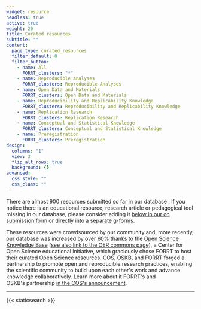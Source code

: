 ```yaml
---
widget: resource
headless: true
active: true
weight: 20
title: Curated resources
subtitle: ""
content:
  page_type: curated_resources
  filter_default: 0
  filter_button:
    - name: All
      FORRT_clusters: "*"
    - name: Reproducible Analyses
      FORRT_clusters: Reproducible Analyses
    - name: Open Data and Materials
      FORRT_clusters: Open Data and Materials
    - name: Reproducibility and Replicability Knowledge
      FORRT_clusters: Reproducibility and Replicability Knowledge
    - name: Replication Research
      FORRT_clusters: Replication Research
    - name: Conceptual and Statistical Knowledge
      FORRT_clusters: Conceptual and Statistical Knowledge
    - name: Preregistration
      FORRT_clusters: Preregistration
design:
  columns: "1"
  view: 3
  flip_alt_rows: true
  background: {}
advanced:
  css_style: ""
  css_class: ""
---
```



There are almost 900 resources submitted so far in our database . If you notice there is an educational resource, research article or pedagogical tool missing in our database, please consider adding it [below in our on submission form](/resources/#form) or directly into [a separate g-forms](https://docs.google.com/forms/d/e/1FAIpQLSfPceN5opEeauCBSvapoB-ADpH0IoT24XOLfQGaVEF0EJGFOA/viewform). 

These resources were crowdsourced by our community and, more recently, our database was increased by over 60% thanks to the [Open Science Knowledge Base](https://www.cos.io/communities/stem-education-hub) ([see also link to the OER commons page](https://oercommons.org/hubs/OSKB)), a Center for Open Science educational initiative, which graciously chose FORRT to host their curated Open Science resources. COS, OSKB, and FORRT forged a partnership to promote open and reproducible research practices, enabling the scientific community to build upon each other's work and advance knowledge collaboratively. Learn more about it FORRT's and OSKB's partnership [in the COS's announcement](https://www.cos.io/blog/forrt-and-cos-join-forces-to-foster-open-and-reproducible-research-training).



***

{{< staticsearch >}}